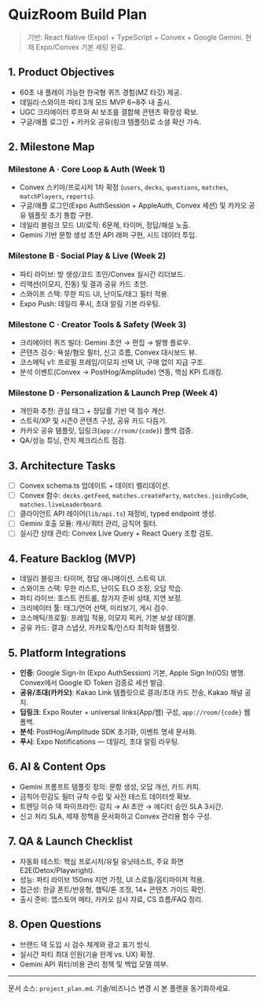 # QuizRoom Build Plan

> 기반: React Native (Expo) + TypeScript + Convex + Google Gemini. 현재 Expo/Convex 기본 세팅 완료.

## 1. Product Objectives
- 60초 내 플레이 가능한 한국형 퀴즈 경험(MZ 타깃) 제공.
- 데일리·스와이프·파티 3개 모드 MVP 6~8주 내 출시.
- UGC 크리에이터 루프와 AI 보조를 결합해 콘텐츠 확장성 확보.
- 구글/애플 로그인 + 카카오 공유(링크 템플릿)로 소셜 확산 가속.

## 2. Milestone Map
### Milestone A · Core Loop & Auth (Week 1)
- Convex 스키마/프로시저 1차 확정 (`users`, `decks`, `questions`, `matches`, `matchPlayers`, `reports`).
- 구글/애플 로그인(Expo AuthSession + AppleAuth, Convex 세션) 및 카카오 공유 템플릿 초기 통합 구현.
- 데일리 블링크 모드 UI/로직: 6문제, 타이머, 정답/해설 노출.
- Gemini 기반 문항 생성 초안 API 래퍼 구현, 시드 데이터 투입.

### Milestone B · Social Play & Live (Week 2)
- 파티 라이브: 방 생성/코드 조인/Convex 실시간 리더보드.
- 리액션(이모지, 진동) 및 결과 공유 카드 초안.
- 스와이프 스택: 무한 피드 UI, 난이도/태그 필터 적용.
- Expo Push: 데일리 푸시, 초대 알림 기본 라우팅.

### Milestone C · Creator Tools & Safety (Week 3)
- 크리에이터 퀴즈 빌더: Gemini 초안 → 편집 → 발행 플로우.
- 콘텐츠 검수: 욕설/혐오 필터, 신고 흐름, Convex 대시보드 뷰.
- 코스메틱 v1: 프로필 프레임/이모지 선택 UI, 구매 없이 지급 구조.
- 분석 이벤트(Convex → PostHog/Amplitude) 연동, 핵심 KPI 트래킹.

### Milestone D · Personalization & Launch Prep (Week 4)
- 개인화 추천: 관심 태그 + 정답률 기반 덱 점수 계산.
- 스트릭/XP 및 시즌0 콘텐츠 구성, 공유 카드 다듬기.
- 카카오 공유 템플릿, 딥링크(`app://room/{code}`) 폴백 검증.
- QA/성능 튜닝, 런치 체크리스트 점검.

## 3. Architecture Tasks
- [ ] Convex schema.ts 업데이트 + 데이터 벨리데이션.
- [ ] Convex 함수: `decks.getFeed`, `matches.createParty`, `matches.joinByCode`, `matches.liveLeaderboard`.
- [ ] 클라이언트 API 레이어(`lib/api.ts`) 재정비, typed endpoint 생성.
- [ ] Gemini 호출 모듈: 캐시/쿼터 관리, 금칙어 필터.
- [ ] 실시간 상태 관리: Convex Live Query + React Query 조합 검토.

## 4. Feature Backlog (MVP)
- 데일리 블링크: 타이머, 정답 애니메이션, 스트릭 UI.
- 스와이프 스택: 무한 리스트, 난이도 ELO 조정, 오답 학습.
- 파티 라이브: 호스트 컨트롤, 참가자 준비 상태, 지연 보정.
- 크리에이터 툴: 태그/언어 선택, 미리보기, 게시 검수.
- 코스메틱/프로필: 프레임 적용, 이모지 픽커, 기본 보상 테이블.
- 공유 카드: 결과 스냅샷, 카카오톡/인스타 최적화 템플릿.

## 5. Platform Integrations
- **인증**: Google Sign-In (Expo AuthSession) 기본, Apple Sign In(iOS) 병행. Convex에서 Google ID Token 검증로 세션 발급.
- **공유/초대(카카오)**: Kakao Link 템플릿으로 결과/초대 카드 전송, Kakao 채널 공지.
- **딥링크**: Expo Router + universal links(App/웹) 구성, `app://room/{code}` 웹 폴백.
- **분석**: PostHog/Amplitude SDK 초기화, 이벤트 명세 문서화.
- **푸시**: Expo Notifications — 데일리, 초대 알림 라우팅.

## 6. AI & Content Ops
- Gemini 프롬프트 템플릿 정의: 문항 생성, 오답 개선, 카드 카피.
- 금칙어·민감도 필터 규칙 수립 및 사전 테스트 데이터셋 확보.
- 트렌딩 이슈 덱 파이프라인: 감지 → AI 초안 → 에디터 승인 SLA 3시간.
- 신고 처리 SLA, 제재 정책을 문서화하고 Convex 관리용 함수 구성.

## 7. QA & Launch Checklist
- 자동화 테스트: 핵심 프로시저/유틸 유닛테스트, 주요 화면 E2E(Detox/Playwright).
- 성능: 파티 라이브 150ms 지연 가정, UI 스로틀/옵티마이저 적용.
- 접근성: 한글 폰트/반응형, 햅틱/톤 조정, 14+ 콘텐츠 가이드 확인.
- 출시 준비: 앱스토어 메타, 카카오 심사 자료, CS 흐름/FAQ 정리.

## 8. Open Questions
- 브랜드 덱 도입 시 검수 체계와 광고 표기 방식.
- 실시간 파티 최대 인원(기술 한계 vs. UX) 확정.
- Gemini API 쿼터/비용 관리 정책 및 백업 모델 여부.

---
문서 소스: `project_plan.md`. 기술/비즈니스 변경 시 본 플랜을 동기화하세요.
